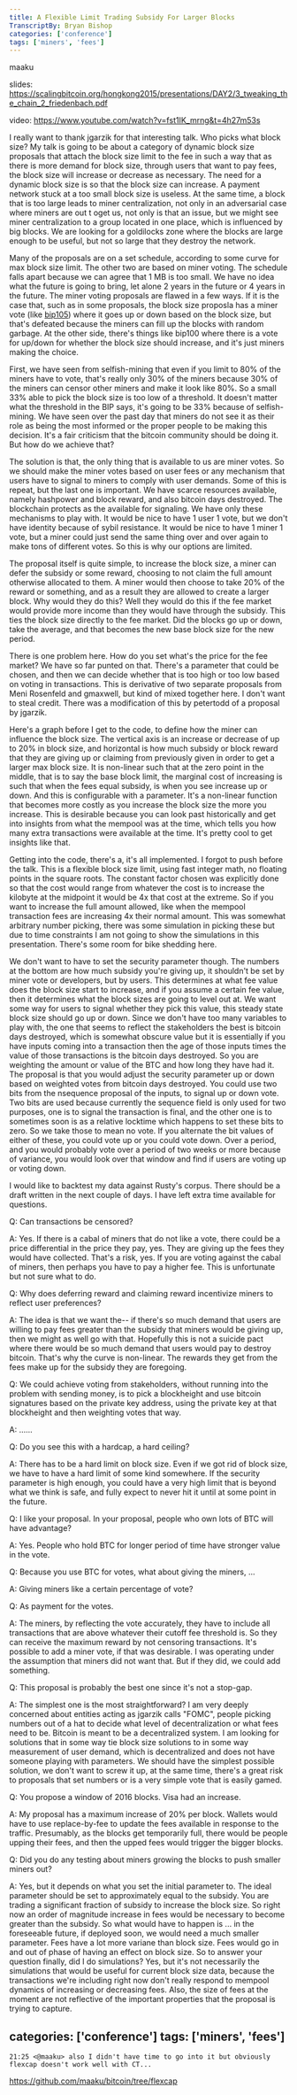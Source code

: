```yaml
---
title: A Flexible Limit Trading Subsidy For Larger Blocks
TranscriptBy: Bryan Bishop
categories: ['conference']
tags: ['miners', 'fees']
---
```


maaku

slides: <https://scalingbitcoin.org/hongkong2015/presentations/DAY2/3_tweaking_the_chain_2_friedenbach.pdf>

video: <https://www.youtube.com/watch?v=fst1IK_mrng&t=4h27m53s>

I really want to thank jgarzik for that interesting talk. Who picks what block size? My talk is going to be about a category of dynamic block size proposals that attach the block size limit to the fee in such a way that as there is more demand for block size, through users that want to pay fees, the block size will increase or decrease as necessary. The need for a dynamic block size is so that the block size can increase. A payment network stuck at a too small block size is useless. At the same time, a block that is too large leads to miner centralization, not only in an adversarial case where miners are out t oget us, not only is that an issue, but we might see miner centralization to a group located in one place, which is influenced by big blocks. We are looking for a goldilocks zone where the blocks are large enough to be useful, but not so large that they destroy the network.

Many of the proposals are on a set schedule, according to some curve for max block size limit. The other two are based on miner voting. The schedule falls apart because we can agree that 1 MB is too small. We have no idea what the future is going to bring, let alone 2 years in the future or 4 years in the future. The miner voting proposals are flawed in a few ways. If it is the case that, such as in some proposals, the block size proposla has a miner vote (like [bip105](https://github.com/bitcoin/bips/blob/master/bip-0105.mediawiki)) where it goes up or down based on the block size, but that's defeated because the miners can fill up the blocks with random garbage. At the other side, there's things like bip100 where there is a vote for up/down for whether the block size should increase, and it's just miners making the choice.

First, we have seen from selfish-mining that even if you limit to 80% of the miners have to vote, that's really only 30% of the miners because 30% of the miners can censor other miners and make it look like 80%. So a small 33% able to pick the block size is too low of a threshold. It doesn't matter what the threshold in the BIP says, it's going to be 33% because of selfish-mining. We have seen over the past day that miners do not see it as their role as being the most informed or the proper people to be making this decision. It's a fair criticism that the bitcoin community should be doing it. But how do we achieve that?

The solution is that, the only thing that is available to us are miner votes. So we should make the miner votes based on user fees or any mechanism that users have to signal to miners to comply with user demands. Some of this is repeat, but the last one is important. We have scarce resources available, namely hashpower and block reward, and also bitcoin days destroyed. The blockchain protects as the available for signaling. We have only these mechanisms to play with. It would be nice to have 1 user 1 vote, but we don't have identity because of sybil resistance. It would be nice to have 1 miner 1 vote, but a miner could just send the same thing over and over again to make tons of different votes. So this is why our options are limited.

The proposal itself is quite simple, to increase the block size, a miner can defer the subsidy or some reward, choosing to not claim the full amount otherwise allocated to them. A miner would then choose to take 20% of the reward or something, and as a result they are allowed to create a larger block. Why would they do this? Well they would do this if the fee market would provide more income than they would have through the subsidy. This ties the block size directly to the fee market. Did the blocks go up or down, take the average, and that becomes the new base block size for the new period.

There is one problem here. How do you set what's the price for the fee market? We have so far punted on that. There's a parameter that could be chosen, and then we can decide whether that is too high or too low based on voting in transactions. This is derivative of two separate proposals from Meni Rosenfeld and gmaxwell, but kind of mixed together here. I don't want to steal credit. There was a modification of this by petertodd of a proposal by jgarzik.

Here's a graph before I get to the code, to define how the miner can influence the block size. The vertical axis is an increase or decrease of up to 20% in block size, and horizontal is how much subsidy or block reward that they are giving up or claiming from previously given in order to get a larger max block size. It is non-linear such that at the zero point in the middle, that is to say the base block limit, the marginal cost of increasing is such that when the fees equal subsidy, is when you see increase up or down. And this is configurable with a parameter. It's a non-linear function that becomes more costly as you increase the block size the more you increase. This is desirable because you can look past historically and get into insights from what the mempool was at the time, which tells you how many extra transactions were available at the time. It's pretty cool to get insights like that.

Getting into the code, there's a, it's all implemented. I forgot to push before the talk. This is a flexible block size limit, using fast integer math, no floating points in the square roots. The constant factor chosen was explicitly done so that the cost would range from whatever the cost is to increase the kilobyte at the midpoint it would be 4x that cost at the extreme. So if you want to increase the full amount allowed, like when the mempool transaction fees are increasing 4x their normal amount. This was somewhat arbitrary number picking, there was some simulation in picking these but due to time constraints I am not going to show the simulations in this presentation. There's some room for bike shedding here.

We don't want to have to set the security parameter though. The numbers at the bottom are how much subsidy you're giving up, it shouldn't be set by miner vote or developers, but by users. This determines at what fee value does the block size start to increase, and if you assume a certain fee value, then it determines what the block sizes are going to level out at. We want some way for users to signal whether they pick this value, this steady state block size should go up or down. Since we don't have too many variables to play with, the one that seems to reflect the stakeholders the best is bitcoin days destroyed, which is somewhat obscure value but it is essentially if you have inputs coming into a transaction then the age of those inputs times the value of those transactions is the bitcoin days destroyed. So you are weighting the amount or value of the BTC and how long they have had it. The proposal is that you would adjust the security parameter up or down based on weighted votes from bitcoin days destroyed. You could use two bits from the nsequence proposal of the inputs, to signal up or down vote. Two bits are used because currently the sequence field is only used for two purposes, one is to signal the transaction is final, and the other one is to sometimes soon is as a relative locktime which happens to set these bits to zero. So we take those to mean no vote. If you alternate the bit values of either of these, you could vote up or you could vote down. Over a period, and you would probably vote over a period of two weeks or more because of variance, you would look over that window and find if users are voting up or voting down.

I would like to backtest my data against Rusty's corpus. There should be a draft written in the next couple of days. I have left extra time available for questions.

Q: Can transactions be censored?

A: Yes. If there is a cabal of miners that do not like a vote, there could be a price differential in the price they pay, yes. They are giving up the fees they would have collected. That's a risk, yes. If you are voting against the cabal of miners, then perhaps you have to pay a higher fee. This is unfortunate but not sure what to do.

Q: Why does deferring reward and claiming reward incentivize miners to reflect user preferences?

A: The idea is that we want the-- if there's so much demand that users are willing to pay fees greater than the subsidy that miners would be giving up, then we might as well go with that. Hopefully this is not a suicide pact where there would be so much demand that users would pay to destroy bitcoin. That's why the curve is non-linear. The rewards they get from the fees make up for the subsidy they are foregoing.

Q: We could achieve voting from stakeholders, without running into the problem with sending money, is to pick a blockheight and use bitcoin signatures based on the private key address, using the private key at that blockheight and then weighting votes that way.

A: ......

Q: Do you see this with a hardcap, a hard ceiling?

A: There has to be a hard limit on block size. Even if we got rid of block size, we have to have a hard limit of some kind somewhere. If the security parameter is high enough, you could have a very high limit that is beyond what we think is safe, and fully expect to never hit it until at some point in the future.

Q: I like your proposal. In your proposal, people who own lots of BTC will have advantage?

A: Yes. People who hold BTC for longer period of time have stronger value in the vote.

Q: Because you use BTC for votes, what about giving the miners, ...

A: Giving miners like a certain percentage of vote?

Q: As payment for the votes.

A: The miners, by reflecting the vote accurately, they have to include all transactions that are above whatever their cutoff fee threshold is. So they can receive the maximum reward by not censoring transactions. It's possible to add a miner vote, if that was desirable. I was operating under the assumption that miners did not want that. But if they did, we could add something.

Q: This proposal is probably the best one since it's not a stop-gap.

A: The simplest one is the most straightforward? I am very deeply concerned about entities acting as jgarzik calls "FOMC", people picking numbers out of a hat to decide what level of decentralization or what fees need to be. Bitcoin is meant to be a decentralized system. I am looking for solutions that in some way tie block size solutions to in some way measurement of user demand, which is decentralized and does not have someone playing with parameters. We should have the simplest possible solution, we don't want to screw it up, at the same time, there's a great risk to proposals that set numbers or is a very simple vote that is easily gamed.

Q: You propose a window of 2016 blocks. Visa had an increase.

A: My proposal has a maximum increase of 20% per block. Wallets would have to use replace-by-fee to update the fees available in response to the traffic. Presumably, as the blocks get temporarily full, there would be people upping their fees, and then the upped fees would trigger the bigger blocks.

Q: Did you do any testing about miners growing the blocks to push smaller miners out?

A: Yes, but it depends on what you set the initial parameter to. The ideal parameter should be set to approximately equal to the subsidy. You are trading a significant fraction of subsidy to increase the block size. So right now an order of magnitude increase in fees would be necessary to become greater than the subsidy. So what would have to happen is ... in the foreseeable future, if deployed soon, we would need a much smaller parameter. Fees have a lot more variane than block size. Fees would go in and out of phase of having an effect on block size. So to answer your question finally, did I do simulations? Yes, but it's not necessarily the simulations that would be useful for current block size data, because the transactions we're including right now don't really respond to mempool dynamics of increasing or decreasing fees. Also, the size of fees at the moment are not reflective of the important properties that the proposal is trying to capture.


categories: ['conference']
tags: ['miners', 'fees']
----

    21:25 <@maaku> also I didn't have time to go into it but obviously flexcap doesn't work well with CT...

<https://github.com/maaku/bitcoin/tree/flexcap>
